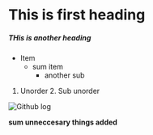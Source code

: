 # This is first heading

##### THis is another heading

* Item 
    * sum item
        * another sub

1. Unorder
    2. Sub unorder

![Github log](./assets/images/adWl.jpg)

**sum unneccesary things added**